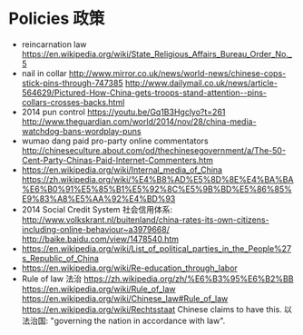 # Policies 政策


- reincarnation law <https://en.wikipedia.org/wiki/State_Religious_Affairs_Bureau_Order_No._5>
- nail in collar <http://www.mirror.co.uk/news/world-news/chinese-cops-stick-pins-through-747385> <http://www.dailymail.co.uk/news/article-564629/Pictured-How-China-gets-troops-stand-attention--pins-collars-crosses-backs.html>
- 2014 pun control <https://youtu.be/Gq1B3Hgclyo?t=261> <http://www.theguardian.com/world/2014/nov/28/china-media-watchdog-bans-wordplay-puns>
- wumao dang paid pro-party online commentators <http://chineseculture.about.com/od/thechinesegovernment/a/The-50-Cent-Party-Chinas-Paid-Internet-Commenters.htm>
- <https://en.wikipedia.org/wiki/Internal_media_of_China> <https://zh.wikipedia.org/wiki/%E4%B8%AD%E5%8D%8E%E4%BA%BA%E6%B0%91%E5%85%B1%E5%92%8C%E5%9B%BD%E5%86%85%E9%83%A8%E5%AA%92%E4%BD%93>
- 2014 Social Credit System 社会信用体系: <http://www.volkskrant.nl/buitenland/china-rates-its-own-citizens-including-online-behaviour~a3979668/> <http://baike.baidu.com/view/1478540.htm>
- <https://en.wikipedia.org/wiki/List_of_political_parties_in_the_People%27s_Republic_of_China>
- <https://en.wikipedia.org/wiki/Re-education_through_labor>
- Rule of law 法治 <https://zh.wikipedia.org/zh/%E6%B3%95%E6%B2%BB> <https://en.wikipedia.org/wiki/Rule_of_law> <https://en.wikipedia.org/wiki/Chinese_law#Rule_of_law> <https://en.wikipedia.org/wiki/Rechtsstaat> Chinese claims to have this. 以法治国: "governing the nation in accordance with law".
